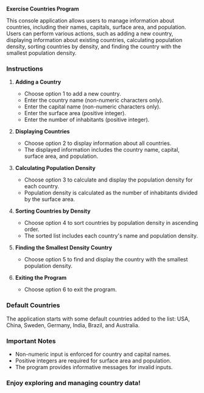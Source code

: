 **Exercise Countries Program**

This console application allows users to manage information about countries, including their names, capitals, surface area, and population. Users can perform various actions, such as adding a new country, displaying information about existing countries, calculating population density, sorting countries by density, and finding the country with the smallest population density.

### Instructions

1. **Adding a Country**
   - Choose option 1 to add a new country.
   - Enter the country name (non-numeric characters only).
   - Enter the capital name (non-numeric characters only).
   - Enter the surface area (positive integer).
   - Enter the number of inhabitants (positive integer).

2. **Displaying Countries**
   - Choose option 2 to display information about all countries.
   - The displayed information includes the country name, capital, surface area, and population.

3. **Calculating Population Density**
   - Choose option 3 to calculate and display the population density for each country.
   - Population density is calculated as the number of inhabitants divided by the surface area.

4. **Sorting Countries by Density**
   - Choose option 4 to sort countries by population density in ascending order.
   - The sorted list includes each country's name and population density.

5. **Finding the Smallest Density Country**
   - Choose option 5 to find and display the country with the smallest population density.

6. **Exiting the Program**
   - Choose option 6 to exit the program.

### Default Countries
The application starts with some default countries added to the list: USA, China, Sweden, Germany, India, Brazil, and Australia.

### Important Notes
- Non-numeric input is enforced for country and capital names.
- Positive integers are required for surface area and population.
- The program provides informative messages for invalid inputs.

### Enjoy exploring and managing country data!
